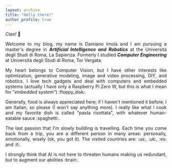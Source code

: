 ```yaml
---
layout: archive
title: "Hello there!"
author_profile: true
---
```





*Ciao!* :wave: 
<p style='text-align: justify;'>
	Welcome to my blog, my name is Damiano Imola and I am pursuing a master's degree in <i><b>Artificial Intelligence and Robotics</b></i> at the Università degli Studi di Roma, La Sapienza. Formerly I studied <i><b>Computer Engineering</b></i> at Università degli Studi di Roma, Tor Vergata.
</p>
<p style='text-align: justify;'>
	My heart belongs to Computer Vision, but I have other interests like optimization, generative modeling, image and video processing, DIY, and robotics. I love tech gadgets and deal with computers and embedded systems (actually I have only a Raspberry Pi Zero W, but this is what I mean for <i>"embedded system"</i>) :floppy_disk:.
</p>
<p style='text-align: justify;'>
	Generally, food is always appreciated here; if I haven't mentioned it before, I am Italian, so please (I won't say anything more). I really like what I cook and my favorite dish is called "pasta risottata", with whatever human-eatable sauce :spaghetti:.
</p>
<p style='text-align: justify;'>
	The last passion that I'm slowly building is travelling. Each time you come back from a trip, you are a different person in many areas: personally, emotionally, wisely (ok, you got it). The visited countries are: :us:, :uk:, :es: and :it:.
</p>
<p style='text-align: justify;'>
	I strongly think that AI is not here to threaten humans making us redundant, but to augment our abilities :brain:.
</p>